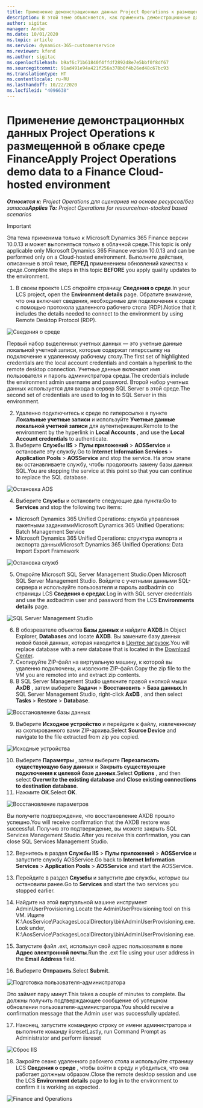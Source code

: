 ```yaml
---
title: Применение демонстрационных данных Project Operations к размещенной в облаке среде Finance
description: В этой теме объясняется, как применить демонстрационные данные из Project Operations к размещенной в облаке среде Dynamics 365 Finance.
author: sigitac
manager: Annbe
ms.date: 10/01/2020
ms.topic: article
ms.service: dynamics-365-customerservice
ms.reviewer: kfend
ms.author: sigitac
ms.openlocfilehash: b9af6c71b61840f4ffdf2892d8e7e5bbf0f8df67
ms.sourcegitcommit: 91ad491e94a421f256a378b0f4b26ed48c67bc93
ms.translationtype: HT
ms.contentlocale: ru-RU
ms.lasthandoff: 10/22/2020
ms.locfileid: "4096638"
---
```

# <a name="apply-project-operations-demo-data-to-a-finance-cloud-hosted-environment"></a><span data-ttu-id="711c6-103">Применение демонстрационных данных Project Operations к размещенной в облаке среде Finance</span><span class="sxs-lookup"><span data-stu-id="711c6-103">Apply Project Operations demo data to a Finance Cloud-hosted environment</span></span>

<span data-ttu-id="711c6-104">_**Относится к:** Project Operations для сценариев на основе ресурсов/без запасов_</span><span class="sxs-lookup"><span data-stu-id="711c6-104">_**Applies To:** Project Operations for resource/non-stocked based scenarios_</span></span>

> [!IMPORTANT]
> <span data-ttu-id="711c6-105">Эта тема применима только к Microsoft Dynamics 365 Finance версии 10.0.13 и может выполняться только в облачной среде.</span><span class="sxs-lookup"><span data-stu-id="711c6-105">This topic is only applicable only Microsoft Dynamics 365 Finance version 10.0.13 and can be performed only on a Cloud-hosted environment.</span></span> <span data-ttu-id="711c6-106">Выполните действия, описанные в этой теме, **ПЕРЕД** применением обновлений качества к среде.</span><span class="sxs-lookup"><span data-stu-id="711c6-106">Complete the steps in this topic **BEFORE** you apply quality updates to the environment.</span></span>

1. <span data-ttu-id="711c6-107">В своем проекте LCS откройте страницу **Сведения о среде**.</span><span class="sxs-lookup"><span data-stu-id="711c6-107">In your LCS project, open the **Environment details** page.</span></span> <span data-ttu-id="711c6-108">Обратите внимание, что она включает сведения, необходимые для подключения к среде с помощью протокола удаленного рабочего стола (RDP).</span><span class="sxs-lookup"><span data-stu-id="711c6-108">Notice that it includes the details needed to connect to the environment by using Remote Desktop Protocol (RDP).</span></span>

![Сведения о среде ](./media/1EnvironmentDetails.png)

<span data-ttu-id="711c6-110">Первый набор выделенных учетных данных — это учетные данные локальной учетной записи, которые содержат гиперссылку на подключение к удаленному рабочему столу.</span><span class="sxs-lookup"><span data-stu-id="711c6-110">The first set of highlighted credentials are the local account credentials and contain a hyperlink to the remote desktop connection.</span></span> <span data-ttu-id="711c6-111">Учетные данные включают имя пользователя и пароль администратора среды.</span><span class="sxs-lookup"><span data-stu-id="711c6-111">The credentials include the environment admin username and password.</span></span> <span data-ttu-id="711c6-112">Второй набор учетных данных используется для входа в сервер SQL Server в этой среде.</span><span class="sxs-lookup"><span data-stu-id="711c6-112">The second set of credentials are used to log in to SQL Server in this environment.</span></span>

2. <span data-ttu-id="711c6-113">Удаленно подключитесь к среде по гиперссылке в пункте **Локальные учетные записи** и используйте **Учетные данные локальной учетной записи** для аутентификации.</span><span class="sxs-lookup"><span data-stu-id="711c6-113">Remote to the environment by the hyperlink in **Local Accounts** , and use the **Local Account credentials** to authenticate.</span></span>
3. <span data-ttu-id="711c6-114">Выберите **Службы IIS** > **Пулы приложений** > **AOSService** и остановите эту службу.</span><span class="sxs-lookup"><span data-stu-id="711c6-114">Go to **Internet Information Services** > **Application Pools** > **AOSService** and stop the service.</span></span> <span data-ttu-id="711c6-115">На этом этапе вы останавливаете службу, чтобы продолжить замену базы данных SQL.</span><span class="sxs-lookup"><span data-stu-id="711c6-115">You are stopping the service at this point so that you can continue to replace the SQL database.</span></span>

![Остановка AOS](./media/2StopAOS.png)

4. <span data-ttu-id="711c6-117">Выберите **Службы** и остановите следующие два пункта:</span><span class="sxs-lookup"><span data-stu-id="711c6-117">Go to **Services** and stop the following two items:</span></span>

- <span data-ttu-id="711c6-118">Microsoft Dynamics 365 Unified Operations: служба управления пакетными заданиями</span><span class="sxs-lookup"><span data-stu-id="711c6-118">Microsoft Dynamics 365 Unified Operations: Batch Management Service</span></span>
- <span data-ttu-id="711c6-119">Microsoft Dynamics 365 Unified Operations: структура импорта и экспорта данных</span><span class="sxs-lookup"><span data-stu-id="711c6-119">Microsoft Dynamics 365 Unified Operations: Data Import Export Framework</span></span>

![Остановка служб](./media/3StopServices.png)

5. <span data-ttu-id="711c6-121">Откройте Microsoft SQL Server Management Studio.</span><span class="sxs-lookup"><span data-stu-id="711c6-121">Open Microsoft SQL Server Management Studio.</span></span> <span data-ttu-id="711c6-122">Войдите с учетными данными SQL-сервера и используйте пользователя и пароль axdbadmin со страницы LCS **Сведения о средах**.</span><span class="sxs-lookup"><span data-stu-id="711c6-122">Log in with SQL server credentials and use the axdbadmin user and password from the LCS **Environments details** page.</span></span>

![SQL Server Management Studio](./media/4SSMS.png)

6. <span data-ttu-id="711c6-124">В обозревателе объектов **Базы данных** и найдите **AXDB**.</span><span class="sxs-lookup"><span data-stu-id="711c6-124">In Object Explorer, **Databases** and locate **AXDB**.</span></span> <span data-ttu-id="711c6-125">Вы замените базу данных новой базой данных, которая находится в [Центре загрузок](https://download.microsoft.com/download/1/a/3/1a314bd2-b082-4a87-abdc-1ba26c92b63d/ProjOpsDemoDataFOGARelease.zip).</span><span class="sxs-lookup"><span data-stu-id="711c6-125">You will replace database with a new database that is located in the [Download Center](https://download.microsoft.com/download/1/a/3/1a314bd2-b082-4a87-abdc-1ba26c92b63d/ProjOpsDemoDataFOGARelease.zip).</span></span> 
7. <span data-ttu-id="711c6-126">Скопируйте ZIP-файл на виртуальную машину, к которой вы удаленно подключены, и извлеките ZIP-файл.</span><span class="sxs-lookup"><span data-stu-id="711c6-126">Copy the zip file to the VM you are remoted into and extract zip contents.</span></span>
8. <span data-ttu-id="711c6-127">В SQL Server Management Studio щелкните правой кнопкой мыши **AxDB** , затем выберите **Задачи** > **Восстановить** > **База данных**.</span><span class="sxs-lookup"><span data-stu-id="711c6-127">In SQL Server Management Studio, right-click **AxDB** , and then select **Tasks** > **Restore** > **Database**.</span></span>

![Восстановление базы данных](./media/5RestoreDatabase.png)

9. <span data-ttu-id="711c6-129">Выберите **Исходное устройство** и перейдите к файлу, извлеченному из скопированного вами ZIP-архива.</span><span class="sxs-lookup"><span data-stu-id="711c6-129">Select **Source Device** and navigate to the file extracted from zip you copied.</span></span>

![Исходные устройства](./media/6SourceDevice.png)

10. <span data-ttu-id="711c6-131">Выберите **Параметры** , затем выберите **Перезаписать существующую базу данных** и **Закрыть существующие подключения к целевой базе данных**.</span><span class="sxs-lookup"><span data-stu-id="711c6-131">Select **Options** , and then select **Overwrite the existing database** and **Close existing connections to destination database**.</span></span> 
11. <span data-ttu-id="711c6-132">Нажмите **ОК**.</span><span class="sxs-lookup"><span data-stu-id="711c6-132">Select **OK**.</span></span>

![Восстановление параметров](./media/7RestoreSetting.png)

<span data-ttu-id="711c6-134">Вы получите подтверждение, что восстановление AXDB прошло успешно.</span><span class="sxs-lookup"><span data-stu-id="711c6-134">You will receive confirmation that the AXDB restore was successful.</span></span> <span data-ttu-id="711c6-135">Получив это подтверждение, вы можете закрыть SQL Services Management Studio.</span><span class="sxs-lookup"><span data-stu-id="711c6-135">After you receive this confirmation, you can close SQL Services Management Studio.</span></span>

12. <span data-ttu-id="711c6-136">Вернитесь в раздел **Службы IIS** > **Пулы приложений** > **AOSService** и запустите службу AOSService.</span><span class="sxs-lookup"><span data-stu-id="711c6-136">Go back to **Internet Information Services** > **Application Pools** > **AOSService** and start the AOSService.</span></span>
13. <span data-ttu-id="711c6-137">Перейдите в раздел **Службы** и запустите две службы, которые вы остановили ранее.</span><span class="sxs-lookup"><span data-stu-id="711c6-137">Go to **Services** and start the two services you stopped earlier.</span></span>

14. <span data-ttu-id="711c6-138">Найдите на этой виртуальной машине инструмент AdminUserProvisioning.</span><span class="sxs-lookup"><span data-stu-id="711c6-138">Locate the AdminUserProvisioning tool on this VM.</span></span> <span data-ttu-id="711c6-139">Ищите K:\AosService\PackagesLocalDirectory\bin\AdminUserProvisioning.exe.</span><span class="sxs-lookup"><span data-stu-id="711c6-139">Look under, K:\AosService\PackagesLocalDirectory\bin\AdminUserProvisioning.exe.</span></span>
15. <span data-ttu-id="711c6-140">Запустите файл .ext, используя свой адрес пользователя в поле **Адрес электронной почты**.</span><span class="sxs-lookup"><span data-stu-id="711c6-140">Run the .ext file using your user address in the **Email Address** field.</span></span> 
16. <span data-ttu-id="711c6-141">Выберите **Отправить**.</span><span class="sxs-lookup"><span data-stu-id="711c6-141">Select **Submit**.</span></span>

![Подготовка пользователя-администратора](./media/8AdminUserProvisioning.png)

<span data-ttu-id="711c6-143">Это займет пару минут.</span><span class="sxs-lookup"><span data-stu-id="711c6-143">This takes a couple of minutes to complete.</span></span> <span data-ttu-id="711c6-144">Вы должны получить подтверждающее сообщение об успешном обновлении пользователя-администратора.</span><span class="sxs-lookup"><span data-stu-id="711c6-144">You should receive a confirmation message that the Admin user was successfully updated.</span></span>

17. <span data-ttu-id="711c6-145">Наконец, запустите командную строку от имени администратора и выполните команду iisreset</span><span class="sxs-lookup"><span data-stu-id="711c6-145">Lastly, run Command Prompt as Administrator and perform iisreset</span></span>

![Сброс IIS](./media/9IISReset.png)

18. <span data-ttu-id="711c6-147">Закройте сеанс удаленного рабочего стола и используйте страницу LCS **Сведения о среде** , чтобы войти в среду и убедиться, что она работает должным образом.</span><span class="sxs-lookup"><span data-stu-id="711c6-147">Close the remote desktop session and use the LCS **Environment details** page to log in to the environment to confirm it is working as expected.</span></span>

![Finance and Operations](./media/10FinanceAndOperations.png)
